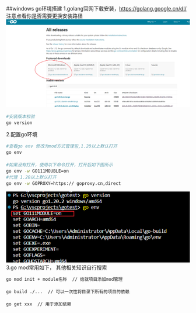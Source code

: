 ##windows go环境搭建
1.golang官网下载安装，https://golang.google.cn/dl/
注意点看你是否需要更换安装路径
![](images/img-2023-03-09-10-49-47.png)

```bash
#安装版本校验
go version
```

2.配置go环境
```bash
#查看go env 修改为mod方式管理包,1.20以上默认打开
go env

#如果没有打开，使用以下命令打开，打开后如下图所示
go env -w GO111MOUBLE=on
#代理 1.20以上默认打开
go env -w GOPROXY=https:// goproxy.cn,direct
```
![](images/img-2023-03-09-10-57-19.png)
3.go mod常用如下， 其他相关知识自行搜索
```bash
go mod init + module名称  // 给就项目添加mod管理

go build ./...  // 可以一次性将目录下所有的项目的依赖

go get xxx  // 用于添加依赖
```
